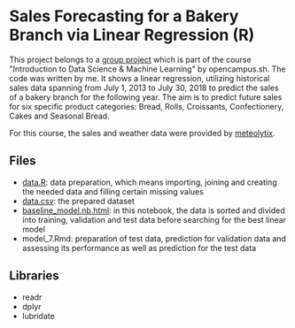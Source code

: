 # Sales Forecasting for a Bakery Branch via Linear Regression (R)

This project belongs to a [group project](https://github.com/annapuu/gruppe3) which is part of the course "Introduction to Data Science & Machine Learning" by opencampus.sh. The code was written by me. It shows a linear regression, utilizing historical sales data spanning from July 1, 2013 to July 30, 2018 to predict the sales of a bakery branch for the following year. The aim is to predict future sales for six specific product categories: Bread, Rolls, Croissants, Confectionery, Cakes and Seasonal Bread.

For this course, the sales and weather data were provided by [meteolytix](https://meteolytix.de/).

## Files
- [data.R](https://github.com/annapuu/linear-regression-bakery-sales/blob/main/data.R): data preparation, which means importing, joining and creating the needed data and filling certain missing values
- [data.csv](https://github.com/annapuu/linear-regression-bakery-sales/blob/main/data.csv): the prepared dataset
- [baseline_model.nb.html](https://htmlpreview.github.io/?https://raw.githubusercontent.com/annapuu/linear-regression-bakery-sales/main/baseline_model.nb.html): in this notebook, the data is sorted and divided into training, validation and test data before searching for the best linear model
- model_7.Rmd: preparation of test data, prediction for validation data and assessing its performance as well as prediction for the test data

## Libraries
- readr
- dplyr
- lubridate
